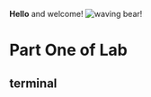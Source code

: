 **Hello** 
and welcome!
![waving bear!](https://cdn-0.slappedham.com/wp-content/uploads/2015/04/Waving-Bear1.jpg?_gl=1*1ogfqfz*_ga*MTE2NDQwNjMzMS4xNjk2MzQ5OTQ2*_ga_RPHW94N0XR*MTY5NjM0OTk0NS4xLjAuMTY5NjM0OTk0NS4wLjAuMA..&_ga=2.233297693.2054064531.1696349946-1164406331.1696349946)
# Part One of Lab
## terminal 

